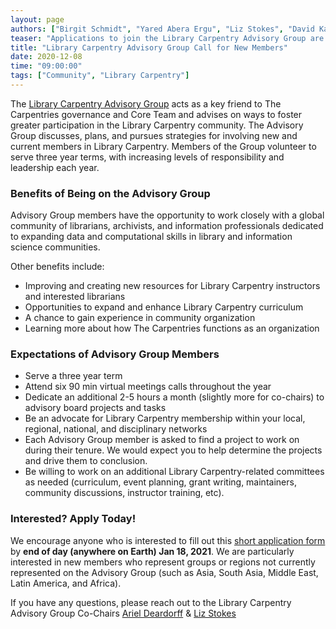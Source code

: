 ```yaml
---
layout: page
authors: ["Birgit Schmidt", "Yared Abera Ergu", "Liz Stokes", "David Kane", "Julie Goldman", "Tim Ribaric", "Konrad Förstner", "Ariel Deardorff", "Jeff Oliver", "Catherine Nancarrow", "Tim Dennis", "Chris Erdmann", "Mark Laufersweiler", "Phil Reed",]
teaser: "Applications to join the Library Carpentry Advisory Group are open between now and 18 January 2021!"
title: "Library Carpentry Advisory Group Call for New Members"
date: 2020-12-08
time: "09:00:00"
tags: ["Community", "Library Carpentry"]
---
```


The [Library Carpentry Advisory Group](https://librarycarpentry.org/advisory/) acts as a key friend to The Carpentries governance and Core Team and advises on ways to foster greater participation in the Library Carpentry community. The Advisory Group discusses, plans, and pursues strategies for involving new and current members in Library Carpentry. Members of the Group volunteer to serve three year terms, with increasing levels of responsibility and leadership each year.

### Benefits of Being on the Advisory Group

Advisory Group members have the opportunity to work closely with a global community of librarians, archivists, and information professionals dedicated to expanding data and computational skills in library and information science communities.

Other benefits include:
- Improving and creating new resources for Library Carpentry instructors and interested librarians
- Opportunities to expand and enhance Library Carpentry curriculum
- A chance to gain experience in community organization
- Learning more about how The Carpentries functions as an organization

### Expectations of Advisory Group Members

- Serve a three year term
- Attend six 90 min virtual meetings calls throughout the year
- Dedicate an additional 2-5 hours a month (slightly more for co-chairs) to advisory board projects and tasks
- Be an advocate for Library Carpentry membership within your local, regional, national, and disciplinary networks
- Each Advisory Group member is asked to find a project to work on during their tenure.  We would expect you to help determine the projects and drive them to conclusion.
- Be willing to work on an additional Library Carpentry-related committees as needed (curriculum, event planning, grant writing, maintainers, community discussions, instructor training, etc).

### Interested? Apply Today!

We encourage anyone who is interested to fill out this [short application form](https://forms.gle/4oMgJ2QQFtk3uvpDA) by **end of day (anywhere on Earth) Jan 18, 2021**. We are particularly interested in new members who represent groups or regions not currently represented on the Advisory Group (such as Asia, South Asia, Middle East, Latin America, and Africa).

If you have any questions, please reach out to the Library Carpentry Advisory Group Co-Chairs [Ariel Deardorff](Ariel.Deardorff@ucsf.edu) & [Liz Stokes](liz.stokes@ardc.edu.au)
